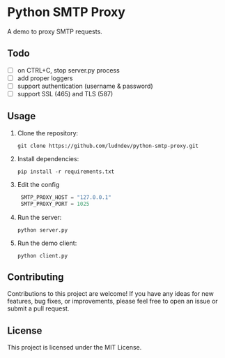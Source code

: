 # Python SMTP Proxy

A demo to proxy SMTP requests.

## Todo
- [ ] on CTRL+C, stop server.py process
- [ ] add proper loggers
- [ ] support authentication (username & password)
- [ ] support SSL (465) and TLS (587)

## Usage

1. Clone the repository:
   ```
   git clone https://github.com/ludndev/python-smtp-proxy.git
   ```

2. Install dependencies:
   ```
   pip install -r requirements.txt
   ```

3. Edit the config
   ```python
    SMTP_PROXY_HOST = "127.0.0.1"
    SMTP_PROXY_PORT = 1025
   ```

4. Run the server:
   ```
   python server.py
   ```

5. Run the demo client:
   ```
   python client.py
   ```

## Contributing

Contributions to this project are welcome! If you have any ideas for new features, bug fixes, or improvements, please feel free to open an issue or submit a pull request.

## License

This project is licensed under the MIT License.
